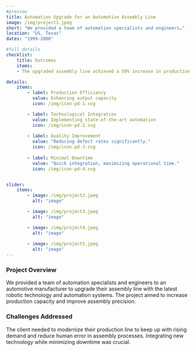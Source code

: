 ```yaml
---
#preview
title: Automation Upgrade for an Automotive Assembly Line
image: /img/project1.jpeg
short: "We provided a team of automation specialists and engineers…"
location: "US, Texas"
dates: "1999-2000"

#full details
checklist:
    title: Outcomes
    items:
    - The upgraded assembly line achieved a 50% increase in production speed and a 40% decrease in defects. The integration was completed with minimal downtime, allowing the client to quickly benefit from the improvements.

details:
    items:
        - label: Production Efficiency
          value: Enhancing output capacity
          icon: /img/icon-pd-1.svg

        - label: Technological Integration
          value: Implementing state-of-the-art automation
          icon: /img/icon-pd-2.svg
        
        - label: Quality Improvement
          value: "Reducing defect rates significantly."
          icon: /img/icon-pd-3.svg
        
        - label: Minimal Downtime
          value: "Quick integration, maximizing operational time."
          icon: /img/icon-pd-4.svg


slider: 
    items:
        - image: /img/project2.jpeg
          alt: "image"

        - image: /img/project3.jpeg
          alt: "image"

        - image: /img/project4.jpeg
          alt: "image"
        
        - image: /img/project5.jpeg
          alt: "image"
---
```


### Project Overview

We provided a team of automation specialists and engineers to an automotive manufacturer to upgrade their assembly line with the latest robotic technology and automation systems. The project aimed to increase production capacity and improve assembly precision.

### Challenges Addressed

The client needed to modernize their production line to keep up with rising demand and reduce human error in assembly processes. Integrating new technology while minimizing downtime was crucial.